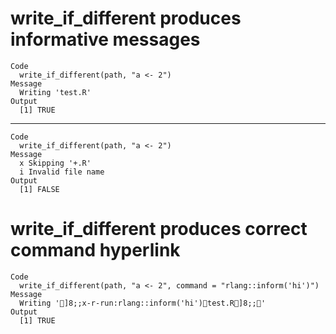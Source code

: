 # write_if_different produces informative messages

    Code
      write_if_different(path, "a <- 2")
    Message
      Writing 'test.R'
    Output
      [1] TRUE

---

    Code
      write_if_different(path, "a <- 2")
    Message
      x Skipping '+.R'
      i Invalid file name
    Output
      [1] FALSE

# write_if_different produces correct command hyperlink

    Code
      write_if_different(path, "a <- 2", command = "rlang::inform('hi')")
    Message
      Writing ']8;;x-r-run:rlang::inform('hi')test.R]8;;'
    Output
      [1] TRUE

